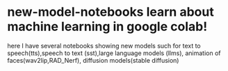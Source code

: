 # new-model-notebooks learn about machine learning in google colab!
here I have several notebooks showing new models such for text to speech(tts),speech to text (sst),large language models (llms), animation of faces(wav2lip,RAD_Nerf), diffusion models(stable diffusion)

